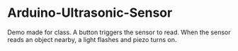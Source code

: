 # Arduino-Ultrasonic-Sensor
Demo made for class. A button triggers the sensor to read. When the sensor reads an object nearby, a light flashes and piezo turns on.
